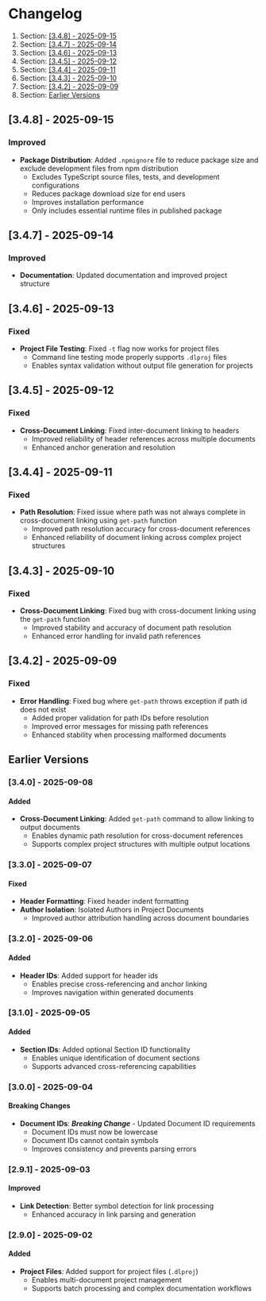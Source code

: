 <!-- GENERATED DOCUMENT DO NOT EDIT! -->
<!-- prettier-ignore-start -->
<!-- markdownlint-disable -->

<!-- Compiled with doculisp https://www.npmjs.com/package/doculisp -->
<!-- Written By: Jason Kerney -->

# Changelog #

1. Section: [[3.4.8] - 2025-09-15](#348---2025-09-15)
2. Section: [[3.4.7] - 2025-09-14](#347---2025-09-14)
3. Section: [[3.4.6] - 2025-09-13](#346---2025-09-13)
4. Section: [[3.4.5] - 2025-09-12](#345---2025-09-12)
5. Section: [[3.4.4] - 2025-09-11](#344---2025-09-11)
6. Section: [[3.4.3] - 2025-09-10](#343---2025-09-10)
7. Section: [[3.4.2] - 2025-09-09](#342---2025-09-09)
8. Section: [Earlier Versions](#earlier-versions)

## [3.4.8] - 2025-09-15 ##

### Improved ###

- **Package Distribution**: Added `.npmignore` file to reduce package size and exclude development files from npm distribution
  - Excludes TypeScript source files, tests, and development configurations
  - Reduces package download size for end users
  - Improves installation performance
  - Only includes essential runtime files in published package

## [3.4.7] - 2025-09-14 ##

### Improved ###

- **Documentation**: Updated documentation and improved project structure

## [3.4.6] - 2025-09-13 ##

### Fixed ###

- **Project File Testing**: Fixed `-t` flag now works for project files
  - Command line testing mode properly supports `.dlproj` files
  - Enables syntax validation without output file generation for projects

## [3.4.5] - 2025-09-12 ##

### Fixed ###

- **Cross-Document Linking**: Fixed inter-document linking to headers
  - Improved reliability of header references across multiple documents
  - Enhanced anchor generation and resolution

## [3.4.4] - 2025-09-11 ##

### Fixed ###

- **Path Resolution**: Fixed issue where path was not always complete in cross-document linking using `get-path` function
  - Improved path resolution accuracy for cross-document references
  - Enhanced reliability of document linking across complex project structures

## [3.4.3] - 2025-09-10 ##

### Fixed ###

- **Cross-Document Linking**: Fixed bug with cross-document linking using the `get-path` function
  - Improved stability and accuracy of document path resolution
  - Enhanced error handling for invalid path references

## [3.4.2] - 2025-09-09 ##

### Fixed ###

- **Error Handling**: Fixed bug where `get-path` throws exception if path id does not exist
  - Added proper validation for path IDs before resolution
  - Improved error messages for missing path references
  - Enhanced stability when processing malformed documents

## Earlier Versions ##

### [3.4.0] - 2025-09-08 ###

#### Added ####

- **Cross-Document Linking**: Added `get-path` command to allow linking to output documents
  - Enables dynamic path resolution for cross-document references
  - Supports complex project structures with multiple output locations

### [3.3.0] - 2025-09-07 ###

#### Fixed ####

- **Header Formatting**: Fixed header indent formatting
- **Author Isolation**: Isolated Authors in Project Documents
  - Improved author attribution handling across document boundaries

### [3.2.0] - 2025-09-06 ###

#### Added ####

- **Header IDs**: Added support for header ids
  - Enables precise cross-referencing and anchor linking
  - Improves navigation within generated documents

### [3.1.0] - 2025-09-05 ###

#### Added ####

- **Section IDs**: Added optional Section ID functionality
  - Enables unique identification of document sections
  - Supports advanced cross-referencing capabilities

### [3.0.0] - 2025-09-04 ###

#### Breaking Changes ####

- **Document IDs**: _**Breaking Change**_ - Updated Document ID requirements
  - Document IDs must now be lowercase
  - Document IDs cannot contain symbols
  - Improves consistency and prevents parsing errors

### [2.9.1] - 2025-09-03 ###

#### Improved ####

- **Link Detection**: Better symbol detection for link processing
  - Enhanced accuracy in link parsing and generation

### [2.9.0] - 2025-09-02 ###

#### Added ####

- **Project Files**: Added support for project files (`.dlproj`)
  - Enables multi-document project management
  - Supports batch processing and complex documentation workflows

<!-- Written By: Jason Kerney -->
<!-- markdownlint-restore -->
<!-- prettier-ignore-end -->
<!-- GENERATED DOCUMENT DO NOT EDIT! -->